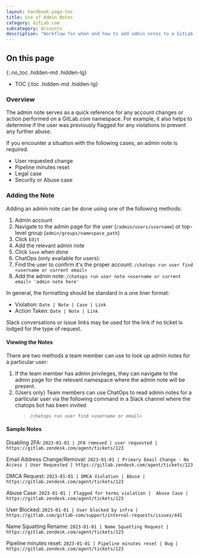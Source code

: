 ```yaml
---
layout: handbook-page-toc
title: Use of Admin Notes
category: GitLab.com
subcategory: Accounts
description: "Workflow for when and how to add admin notes to a GitLab.com account"
---
```


## On this page
{:.no_toc .hidden-md .hidden-lg}

- TOC
{:toc .hidden-md .hidden-lg}

### Overview

The admin note serves as a quick reference for any account changes or action performed on a GitLab.com namespace. For example, it also helps to determine if the user was previously flagged for any violations to prevent any further abuse.

If you encounter a situation with the following cases, an admin note is required.

- User requested change
- Pipeline minutes reset
- Legal case
- Security or Abuse case

### Adding the Note

Adding an admin note can be done using one of the following methods:

1. Admin account
  1. Navigate to the admin page for the user (`/admin/users/username`) or top-level group (`admin/groups/namespace_path`)
  1. Click `Edit`
  1. Add the relevant admin note
  1. Click `Save` when done
1. ChatOps (only available for users):
  1. Find the user to confirm it's the proper account: `/chatops run user find <username or current email>`
  1. Add the admin note: `/chatops run user note <username or current email> 'admin note here'`

In general, the formatting should be standard in a one liner format:

- Violation: `Date | Note | Case | Link`
- Action Taken: `Date | Note | Link`

Slack conversations or issue links may be used for the link if no ticket is lodged for the type of request.

#### Viewing the Notes

There are two methods a team member can use to look up admin notes for a particular user:

1. If the team member has admin privileges, they can navigate to the admin page for the relevant namespace where the admin note will be present.
1. (Users only) Team members can use ChatOps to read admin notes for a particular user via the following command in a Slack channel where the chatops bot has been invited
   > `/chatops run user find <username or email>`

#### Sample Notes

Disabling 2FA:
`2023-01-01 | 2FA removed | user requested | https://gitlab.zendesk.com/agent/tickets/123`

Email Address Change/Removal:
`2023-01-01 | Primary Email Change - No Access | User Requested | https://gitlab.zendesk.com/agent/tickets/123`

DMCA Request:
`2023-01-01 | DMCA Violation | Abuse | https://gitlab.zendesk.com/agent/tickets/123`

Abuse Case:
`2023-01-01 | Flagged for terms violation |  Abuse Case | https://gitlab.zendesk.com/agent/tickets/123`

User Blocked:
`2023-01-01 | User blocked by infra | https://gitlab.com/gitlab-com/support/internal-requests/issues/441`

Name Squatting Rename:
`2023-01-01 | Name Squatting Request | https://gitlab.zendesk.com/agent/tickets/123`

Pipeline minutes reset:
`2023-01-01 | Pipeline minutes reset | Bug | https://gitlab.zendesk.com/agent/tickets/123`
